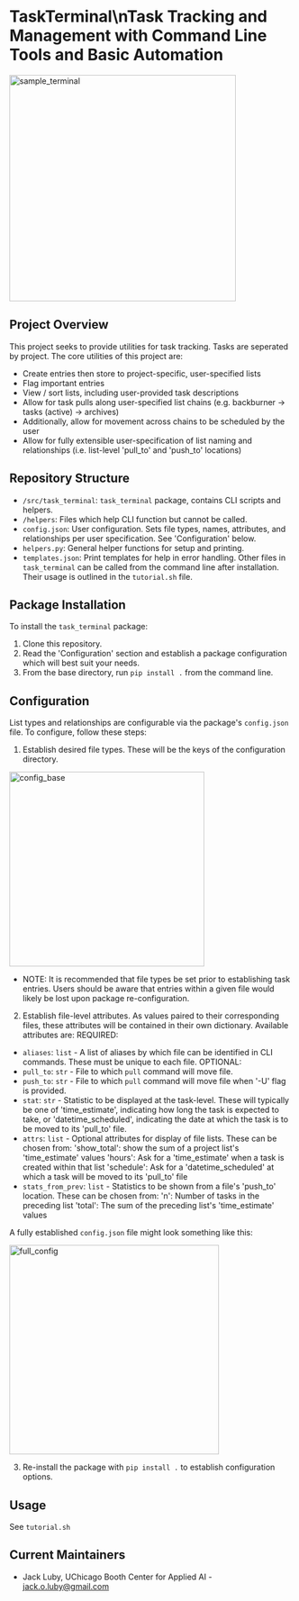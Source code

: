 # TaskTerminal\nTask Tracking and Management with Command Line Tools and Basic Automation

<img width="402" alt="sample_terminal" src="https://user-images.githubusercontent.com/43190780/167225457-bf7e1848-a7cf-452d-bbd0-79483d4eec3d.png">

## Project Overview
This project seeks to provide utilities for task tracking. Tasks are seperated by project. The core utilities of this project are:
 * Create entries then store to project-specific, user-specified lists
 * Flag important entries
 * View / sort lists, including user-provided task descriptions
 * Allow for task pulls along user-specified list chains (e.g. backburner -> tasks (active) -> archives)
  * Additionally, allow for movement across chains to be scheduled by the user
 * Allow for fully extensible user-specification of list naming and relationships (i.e. list-level 'pull_to' and 'push_to' locations)

## Repository Structure
 * `/src/task_terminal`: `task_terminal` package, contains CLI scripts and helpers.
  * `/helpers`: Files which help CLI function but cannot be called.
   * `config.json`: User configuration. Sets file types, names, attributes, and relationships per user specification. See 'Configuration' below.
   * `helpers.py`: General helper functions for setup and printing.
   * `templates.json`: Print templates for help in error handling.
 Other files in `task_terminal` can be called from the command line after installation. Their usage is outlined in the `tutorial.sh` file.

## Package Installation
 To install the `task_terminal` package:
  1. Clone this repository.
  2. Read the 'Configuration' section and establish a package configuration which will best suit your needs.
  3. From the base directory, run `pip install .` from the command line.

## Configuration
 List types and relationships are configurable via the package's `config.json` file. To configure, follow these steps:
 1. Establish desired file types. These will be the keys of the configuration directory.

<img width="346" alt="config_base" src="https://user-images.githubusercontent.com/43190780/167225525-f6806abc-c1a3-4c5c-b749-08b0f9cc7dc6.png">

  * NOTE: It is recommended that file types be set prior to establishing task entries. Users should be aware that entries within a given file would likely be lost upon package re-configuration.
 2. Establish file-level attributes. As values paired to their corresponding files, these attributes will be contained in their own dictionary. Available attributes are:
  REQUIRED:
  * `aliases`: `list` - A list of aliases by which file can be identified in CLI commands. These must be unique to each file.
  OPTIONAL: 
  * `pull_to`: `str` - File to which `pull` command will move file.
  * `push_to`: `str` - File to which `pull` command will move file when '-U' flag is provided.
  * `stat`: `str` - Statistic to be displayed at the task-level. These will typically be one of 'time_estimate', indicating how long the task is expected to take, or 'datetime_scheduled', indicating the date at which the task is to be moved to its 'pull_to' file.
  * `attrs`: `list` - Optional attributes for display of file lists. These can be chosen from:
   'show_total': show the sum of a project list's 'time_estimate' values
   'hours': Ask for a 'time_estimate' when a task is created within that list
   'schedule': Ask for a 'datetime_scheduled' at which a task will be moved to its 'pull_to' file
  * `stats_from_prev`: `list` - Statistics to be shown from a file's 'push_to' location. These can be chosen from:
   'n': Number of tasks in the preceding list
   'total': The sum of the preceding list's 'time_estimate' values
   
  A fully established `config.json` file might look something like this:
  
<img width="372" alt="full_config" src="https://user-images.githubusercontent.com/43190780/167225752-f7e63a9b-cfe2-4028-b4c9-ca159e68579e.png">

 3. Re-install the package with `pip install .` to establish configuration options.

## Usage
 See `tutorial.sh`
 
## Current Maintainers
 * Jack Luby, UChicago Booth Center for Applied AI - jack.o.luby@gmail.com
